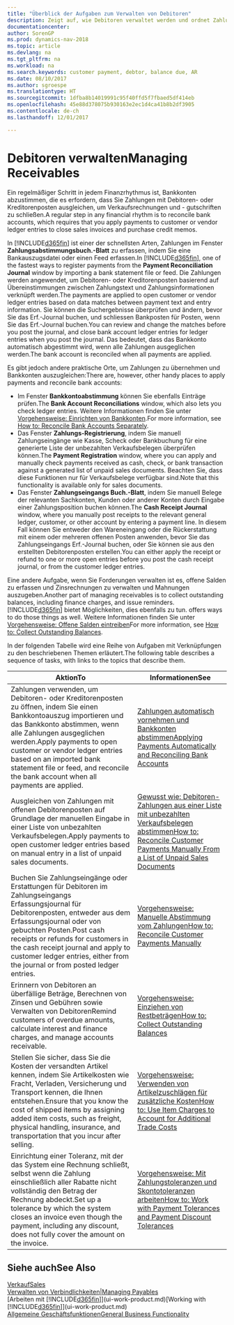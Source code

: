 ```yaml
---
title: "Überblick der Aufgaben zum Verwalten von Debitoren"
description: Zeigt auf, wie Debitoren verwaltet werden und ordnet Zahlungen einem Debitor oder Kreditorenposten zu.
documentationcenter: 
author: SorenGP
ms.prod: dynamics-nav-2018
ms.topic: article
ms.devlang: na
ms.tgt_pltfrm: na
ms.workload: na
ms.search.keywords: customer payment, debtor, balance due, AR
ms.date: 08/10/2017
ms.author: sgroespe
ms.translationtype: HT
ms.sourcegitcommit: 1dfba8b14019991c95f40ffd5f7fbaed5df414eb
ms.openlocfilehash: 45e88d378075b930163e2ec1d4ca41b8b2df3905
ms.contentlocale: de-ch
ms.lasthandoff: 12/01/2017

---
```

# <a name="managing-receivables"></a><span data-ttu-id="d953a-103">Debitoren verwalten</span><span class="sxs-lookup"><span data-stu-id="d953a-103">Managing Receivables</span></span>
<span data-ttu-id="d953a-104">Ein regelmäßiger Schritt in jedem Finanzrhythmus ist, Bankkonten abzustimmen, die es erfordern, dass Sie Zahlungen mit Debitoren- oder Kreditorenposten ausgleichen, um Verkaufsrechnungen und - gutschriften zu schließen.</span><span class="sxs-lookup"><span data-stu-id="d953a-104">A regular step in any financial rhythm is to reconcile bank accounts, which requires that you apply payments to customer or vendor ledger entries to close sales invoices and purchase credit memos.</span></span>  

<span data-ttu-id="d953a-105">In [!INCLUDE[d365fin](includes/d365fin_md.md)] ist einer der schnellsten Arten, Zahlungen im Fenster **Zahlungsabstimmungsbuch.-Blatt** zu erfassen, indem Sie eine Bankauszugsdatei oder einen Feed erfassen.</span><span class="sxs-lookup"><span data-stu-id="d953a-105">In [!INCLUDE[d365fin](includes/d365fin_md.md)], one of the fastest ways to register payments from the **Payment Reconciliation Journal** window by importing a bank statement file or feed.</span></span> <span data-ttu-id="d953a-106">Die Zahlungen werden angewendet, um Debitoren- oder Kreditorenposten basierend auf Übereinstimmungen zwischen Zahlungstext und Zahlungsinformationen verknüpft werden.</span><span class="sxs-lookup"><span data-stu-id="d953a-106">The payments are applied to open customer or vendor ledger entries based on data matches between payment text and entry information.</span></span> <span data-ttu-id="d953a-107">Sie können die Suchergebnisse überprüfen und ändern, bevor Sie das Erf.-Journal buchen, und schliessen Bankposten für Posten, wenn Sie das Erf.-Journal buchen.</span><span class="sxs-lookup"><span data-stu-id="d953a-107">You can review and change the matches before you post the journal, and close bank account ledger entries for ledger entries when you post the journal.</span></span> <span data-ttu-id="d953a-108">Das bedeutet, dass das Bankkonto automatisch abgestimmt wird, wenn alle Zahlungen ausgeglichen werden.</span><span class="sxs-lookup"><span data-stu-id="d953a-108">The bank account is reconciled when all payments are applied.</span></span>

<span data-ttu-id="d953a-109">Es gibt jedoch andere praktische Orte, um Zahlungen zu übernehmen und Bankkonten auszugleichen:</span><span class="sxs-lookup"><span data-stu-id="d953a-109">There are, however, other handy places to apply payments and reconcile bank accounts:</span></span>  

* <span data-ttu-id="d953a-110">Im Fenster **Bankkontoabstimmung** können Sie ebenfalls Einträge prüfen.</span><span class="sxs-lookup"><span data-stu-id="d953a-110">The **Bank Account Reconciliations** window, which also lets you check ledger entries.</span></span> <span data-ttu-id="d953a-111">Weitere Informationen finden Sie unter [Vorgehensweise: Einrichten von Bankkonten](bank-how-reconcile-bank-accounts-separately.md).</span><span class="sxs-lookup"><span data-stu-id="d953a-111">For more information, see [How to: Reconcile Bank Accounts Separately](bank-how-reconcile-bank-accounts-separately.md).</span></span>  
* <span data-ttu-id="d953a-112">Das Fenster **Zahlungs-Registrierung**, indem Sie manuell Zahlungseingänge wie Kasse, Scheck oder Bankbuchung für eine generierte Liste der unbezahlten Verkaufsbelegen überprüfen können.</span><span class="sxs-lookup"><span data-stu-id="d953a-112">The **Payment Registration** window, where you can apply and manually check payments received as cash, check, or bank transaction against a generated list of unpaid sales documents.</span></span> <span data-ttu-id="d953a-113">Beachten Sie, dass diese Funktionen nur für Verkaufsbelege verfügbar sind.</span><span class="sxs-lookup"><span data-stu-id="d953a-113">Note that this functionality is available only for sales documents.</span></span>  
* <span data-ttu-id="d953a-114">Das Fenster **Zahlungseingangs Buch.-Blatt**, indem Sie manuell Belege der relevanten Sachkonten, Kunden oder anderer Konten durch Eingabe einer Zahlungsposition buchen können.</span><span class="sxs-lookup"><span data-stu-id="d953a-114">The **Cash Receipt Journal** window, where you manually post receipts to the relevant general ledger, customer, or other account by entering a payment line.</span></span> <span data-ttu-id="d953a-115">In diesem Fall können Sie entweder den Wareneingang oder die Rückerstattung mit einem oder mehreren offenen Posten anwenden, bevor Sie das Zahlungseingangs Erf.-Journal buchen, oder Sie können sie aus den erstellten Debitorenposten erstellen.</span><span class="sxs-lookup"><span data-stu-id="d953a-115">You can either apply the receipt or refund to one or more open entries before you post the cash receipt journal, or from the customer ledger entries.</span></span>  

<span data-ttu-id="d953a-116">Eine andere Aufgabe, wenn Sie Forderungen verwalten ist es, offene Salden zu erfassen und Zinsrechnungen zu verwalten und Mahnungen auszugeben.</span><span class="sxs-lookup"><span data-stu-id="d953a-116">Another part of managing receivables is to collect outstanding balances, including finance charges, and issue reminders.</span></span> [!INCLUDE[d365fin](includes/d365fin_md.md)]<span data-ttu-id="d953a-117"> bietet Möglichkeiten, dies ebenfalls zu tun.</span><span class="sxs-lookup"><span data-stu-id="d953a-117"> offers ways to do those things as well.</span></span> <span data-ttu-id="d953a-118">Weitere Informationen finden Sie unter [Vorgehensweise: Offene Salden eintreiben](receivables-collect-outstanding-balances.md)</span><span class="sxs-lookup"><span data-stu-id="d953a-118">For more information, see [How to: Collect Outstanding Balances](receivables-collect-outstanding-balances.md).</span></span>  

<span data-ttu-id="d953a-119">In der folgenden Tabelle wird eine Reihe von Aufgaben mit Verknüpfungen zu den beschriebenen Themen erläutert.</span><span class="sxs-lookup"><span data-stu-id="d953a-119">The following table describes a sequence of tasks, with links to the topics that describe them.</span></span>  

| <span data-ttu-id="d953a-120">Aktion</span><span class="sxs-lookup"><span data-stu-id="d953a-120">To</span></span> | <span data-ttu-id="d953a-121">Informationen</span><span class="sxs-lookup"><span data-stu-id="d953a-121">See</span></span> |
| --- | --- |
| <span data-ttu-id="d953a-122">Zahlungen verwenden, um Debitoren- oder Kreditorenposten zu öffnen, indem Sie einen Bankkontoauszug importieren und das Bankkonto abstimmen, wenn alle Zahlungen ausgeglichen werden.</span><span class="sxs-lookup"><span data-stu-id="d953a-122">Apply payments to open customer or vendor ledger entries based on an imported bank statement file or feed, and reconcile the bank account when all payments are applied.</span></span> |[<span data-ttu-id="d953a-123">Zahlungen automatisch vornehmen und Bankkonten abstimmen</span><span class="sxs-lookup"><span data-stu-id="d953a-123">Applying Payments Automatically and Reconciling Bank Accounts</span></span>](receivables-apply-payments-auto-reconcile-bank-accounts.md) |
| <span data-ttu-id="d953a-124">Ausgleichen von Zahlungen mit offenen Debitorenposten auf Grundlage der manuellen Eingabe in einer Liste von unbezahlten Verkaufsbelegen.</span><span class="sxs-lookup"><span data-stu-id="d953a-124">Apply payments to open customer ledger entries based on manual entry in a list of unpaid sales documents.</span></span> |[<span data-ttu-id="d953a-125">Gewusst wie: Debitoren-Zahlungen aus einer Liste mit unbezahlten Verkaufsbelegen abstimmen</span><span class="sxs-lookup"><span data-stu-id="d953a-125">How to: Reconcile Customer Payments Manually From a List of Unpaid Sales Documents</span></span>](receivables-how-reconcile-customer-payments-list-unpaid-sales-documents.md) |
| <span data-ttu-id="d953a-126">Buchen Sie Zahlungseingänge oder Erstattungen für Debitoren im Zahlungseingangs Erfassungsjournal für Debitorenposten, entweder aus dem Erfassungsjournal oder von gebuchten Posten.</span><span class="sxs-lookup"><span data-stu-id="d953a-126">Post cash receipts or refunds for customers in the cash receipt journal and apply to customer ledger entries, either from the journal or from posted ledger entries.</span></span> |[<span data-ttu-id="d953a-127">Vorgehensweise: Manuelle Abstimmung vom Zahlungen</span><span class="sxs-lookup"><span data-stu-id="d953a-127">How to: Reconcile Customer Payments Manually</span></span>](receivables-how-apply-sales-transactions-manually.md) |
| <span data-ttu-id="d953a-128">Erinnern von Debitoren an überfällige Beträge, Berechnen von Zinsen und Gebühren sowie Verwalten von Debitoren</span><span class="sxs-lookup"><span data-stu-id="d953a-128">Remind customers of overdue amounts, calculate interest and finance charges, and manage accounts receivable.</span></span> |[<span data-ttu-id="d953a-129">Vorgehensweise: Einziehen von Restbeträgen</span><span class="sxs-lookup"><span data-stu-id="d953a-129">How to: Collect Outstanding Balances</span></span>](receivables-collect-outstanding-balances.md) |
|<span data-ttu-id="d953a-130">Stellen Sie sicher, dass Sie die Kosten der versandten Artikel kennen, indem Sie Artikelkosten wie Fracht, Verladen, Versicherung und Transport kennen, die Ihnen entstehen.</span><span class="sxs-lookup"><span data-stu-id="d953a-130">Ensure that you know the cost of shipped items by assigning added item costs, such as freight, physical handling, insurance, and transportation that you incur after selling.</span></span>|[<span data-ttu-id="d953a-131">Vorgehensweise: Verwenden von Artikelzuschlägen für zusätzliche Kosten</span><span class="sxs-lookup"><span data-stu-id="d953a-131">How to: Use Item Charges to Account for Additional Trade Costs</span></span>](payables-how-assign-item-charges.md)|
|<span data-ttu-id="d953a-132">Einrichtung einer Toleranz, mit der das System eine Rechnung schließt, selbst wenn die Zahlung einschließlich aller Rabatte nicht vollständig den Betrag der Rechnung abdeckt.</span><span class="sxs-lookup"><span data-stu-id="d953a-132">Set up a tolerance by which the system closes an invoice even though the payment, including any discount, does not fully cover the amount on the invoice.</span></span>|[<span data-ttu-id="d953a-133">Vorgehensweise: Mit Zahlungstoleranzen und Skontotoleranzen arbeiten</span><span class="sxs-lookup"><span data-stu-id="d953a-133">How to: Work with Payment Tolerances and Payment Discount Tolerances</span></span>](finance-payment-tolerance-and-payment-discount-tolerance.md)|
## <a name="see-also"></a><span data-ttu-id="d953a-134">Siehe auch</span><span class="sxs-lookup"><span data-stu-id="d953a-134">See Also</span></span>
[<span data-ttu-id="d953a-135">Verkauf</span><span class="sxs-lookup"><span data-stu-id="d953a-135">Sales</span></span>](sales-manage-sales.md)  
[<span data-ttu-id="d953a-136">Verwalten von Verbindlichkeiten|</span><span class="sxs-lookup"><span data-stu-id="d953a-136">Managing Payables</span></span>](payables-manage-payables.md)  
<span data-ttu-id="d953a-137">[Arbeiten mit [!INCLUDE[d365fin](includes/d365fin_md.md)]](ui-work-product.md)</span><span class="sxs-lookup"><span data-stu-id="d953a-137">[Working with [!INCLUDE[d365fin](includes/d365fin_md.md)]](ui-work-product.md)</span></span>  
[<span data-ttu-id="d953a-138">Allgemeine Geschäftsfunktionen</span><span class="sxs-lookup"><span data-stu-id="d953a-138">General Business Functionality</span></span>](ui-across-business-areas.md)

